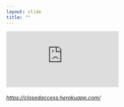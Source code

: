 ```yaml
---
layout: slide
title: ""
---
```


<section>
<iframe  class="stretch" frameborder="0" marginheight="0" marginwidth="0" src="https://closedaccess.herokuapp.com/"></iframe>
<h6><a class="external" href="https://closedaccess.herokuapp.com/">https://closedaccess.herokuapp.com/</a></h6>
</section>

